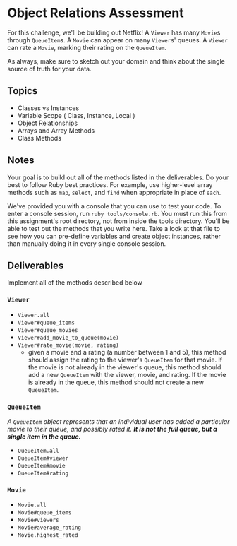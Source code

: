 # Object Relations Assessment

For this challenge, we'll be building out Netflix! A `Viewer` has many `Movie`s through `QueueItem`s. A `Movie` can appear on many `Viewer`s' queues. A `Viewer` can rate a `Movie`, marking their rating on the `QueueItem`.

As always, make sure to sketch out your domain and think about the single source of truth for your data.

## Topics

- Classes vs Instances
- Variable Scope ( Class, Instance, Local )
- Object Relationships
- Arrays and Array Methods
- Class Methods

## Notes

Your goal is to build out all of the methods listed in the deliverables. Do your best to follow Ruby best practices. For example, use higher-level array methods such as `map`, `select`, and `find` when appropriate in place of `each`.

We've provided you with a console that you can use to test your code. To enter a console session, run `ruby tools/console.rb`. You must run this from this assignment's root directory, not from inside the tools directory. You'll be able to test out the methods that you write here. Take a look at that file to see how you can pre-define variables and create object instances, rather than manually doing it in every single console session.

## Deliverables

Implement all of the methods described below

### `Viewer`

+ `Viewer.all`
  <!-- + returns all of the viewers -->
+ `Viewer#queue_items`
  <!-- + this method should return an array of `QueueItem` instances associated with this instance of `Viewer`. -->
+ `Viewer#queue_movies`
  <!-- + this method should return an array of `Movie` instances in the `Viewer`'s queue. -->
+ `Viewer#add_movie_to_queue(movie)`
  <!-- + this method should receive a `Movie` instance as its only argument and add it to the `Viewer`'s queue -->
+ `Viewer#rate_movie(movie, rating)`
  + given a movie and a rating (a number between 1 and 5), this method should assign the rating to the viewer's `QueueItem` for that movie. If the movie is not already in the viewer's queue, this method should add a new `QueueItem` with the viewer, movie, and rating. If the movie is already in the queue, this method should not create a new `QueueItem`.

### `QueueItem`

_A `QueueItem` object represents that an individual user has added a particular movie to their queue, and possibly rated it. **It is not the full queue, but a single item in the queue.**_

+ `QueueItem.all`
  <!-- + returns an array of all `QueueItem`s -->
+ `QueueItem#viewer`
  <!-- + returns the viewer associated with this `QueueItem` -->
+ `QueueItem#movie`
  <!-- + returns the movie associated with this `QueueItem` -->
+ `QueueItem#rating`
  <!-- + returns the rating for this `QueueItem`. If the viewer has not yet rated the movie, `QueueItem#rating` should be `nil` -->

### `Movie`

+ `Movie.all`
  <!-- + returns an array of all `Movie` -->
+ `Movie#queue_items`
  <!-- + returns an array of all the `QueueItem` instances that contain this movie -->
+ `Movie#viewers`
  <!-- + returns an array of all of the `Viewer`s with this `Movie` instance in their queue -->
+ `Movie#average_rating`
  <!-- + returns the average of all ratings for this instance of `Movie` -->
+ `Movie.highest_rated`
  <!-- + returns the instance of `Movie` with the highest average rating -->
